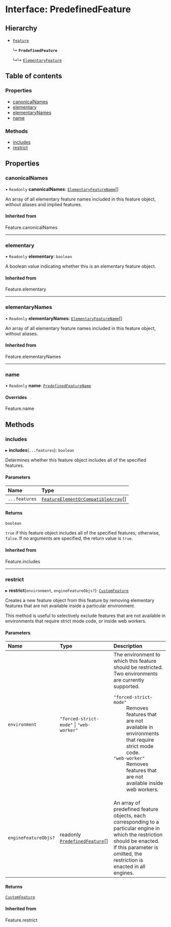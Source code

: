 # Interface: PredefinedFeature

## Hierarchy

- [`Feature`](../README.md#feature)

  ↳ **`PredefinedFeature`**

  ↳↳ [`ElementaryFeature`](ElementaryFeature.md)

## Table of contents

### Properties

- [canonicalNames](PredefinedFeature.md#canonicalnames)
- [elementary](PredefinedFeature.md#elementary)
- [elementaryNames](PredefinedFeature.md#elementarynames)
- [name](PredefinedFeature.md#name)

### Methods

- [includes](PredefinedFeature.md#includes)
- [restrict](PredefinedFeature.md#restrict)

## Properties

### canonicalNames

• `Readonly` **canonicalNames**: [`ElementaryFeatureName`](../README.md#elementaryfeaturename)[]

An array of all elementary feature names included in this feature object, without aliases and
implied features.

#### Inherited from

Feature.canonicalNames

___

### elementary

• `Readonly` **elementary**: `boolean`

A boolean value indicating whether this is an elementary feature object.

#### Inherited from

Feature.elementary

___

### elementaryNames

• `Readonly` **elementaryNames**: [`ElementaryFeatureName`](../README.md#elementaryfeaturename)[]

An array of all elementary feature names included in this feature object, without aliases.

#### Inherited from

Feature.elementaryNames

___

### name

• `Readonly` **name**: [`PredefinedFeatureName`](../README.md#predefinedfeaturename)

#### Overrides

Feature.name

## Methods

### includes

▸ **includes**(`...features`): `boolean`

Determines whether this feature object includes all of the specified features.

#### Parameters

| Name | Type |
| :------ | :------ |
| `...features` | [`FeatureElementOrCompatibleArray`](../README.md#featureelementorcompatiblearray)[] |

#### Returns

`boolean`

`true` if this feature object includes all of the specified features; otherwise, `false`.
If no arguments are specified, the return value is `true`.

#### Inherited from

Feature.includes

___

### restrict

▸ **restrict**(`environment`, `engineFeatureObjs?`): [`CustomFeature`](CustomFeature.md)

Creates a new feature object from this feature by removing elementary features that are not
available inside a particular environment.

This method is useful to selectively exclude features that are not available in environments
that require strict mode code, or inside web workers.

#### Parameters

| Name | Type | Description |
| :------ | :------ | :------ |
| `environment` | ``"forced-strict-mode"`` \| ``"web-worker"`` | The environment to which this feature should be restricted. Two environments are currently supported. <dl> <dt><code>"forced-strict-mode"</code></dt> <dd> Removes features that are not available in environments that require strict mode code. </dd> <dt><code>"web-worker"</code></dt> <dd>Removes features that are not available inside web workers.</dd> </dl> |
| `engineFeatureObjs?` | readonly [`PredefinedFeature`](PredefinedFeature.md)[] | An array of predefined feature objects, each corresponding to a particular engine in which the restriction should be enacted. If this parameter is omitted, the restriction is enacted in all engines. |

#### Returns

[`CustomFeature`](CustomFeature.md)

#### Inherited from

Feature.restrict

